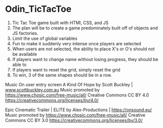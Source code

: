 # Odin_TicTacToe
1. Tic Tac Toe game built with HTMl, CSS, and JS
2. The plan will be to create a game predominately built off of objects and JS factories. 
3. Limit the use of global variables
4. Fun to make it suddenly very intense once players are selected
5. When users are not selected, the ability to place X's or O's should not be available
6. If players want to change name without losing progress, they should be able to
7. If players want to reset the grid, simply reset the grid
8. To win, 3 of the same shapes should be in a row.

Music On user entry screen
A Kind Of Hope by Scott Buckley | www.scottbuckley.com.au
Music promoted by https://www.chosic.com/free-music/all/
Creative Commons CC BY 4.0
https://creativecommons.org/licenses/by/4.0/


Epic Cinematic Trailer | ELITE by Alex-Productions | https://onsound.eu/
Music promoted by https://www.chosic.com/free-music/all/
Creative Commons CC BY 3.0
https://creativecommons.org/licenses/by/3.0/
 
 
